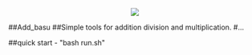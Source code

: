 <p align="center">
<img src="https://github.com/Basu021/Add_basu/logo.png"><br>

</p>
##Add_basu
##Simple tools for addition division and multiplication.
#...

##quick start - "bash run.sh"

